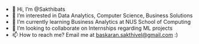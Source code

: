 - 👋 Hi, I’m @Sakthibats
- 👀 I’m interested in Data Analytics, Computer Science, Business Solutions
- 🌱 I’m currently learning Business Analytics at NUS School of Computing
- 💞️ I’m looking to collaborate on Internships regarding ML projects
- 📫 How to reach me? Email me at baskaran.sakthivel@gmail.com :)

<!---
Sakthibats/Sakthibats is a ✨ special ✨ repository because its `README.md` (this file) appears on your GitHub profile.
You can click the Preview link to take a look at your changes.
--->
